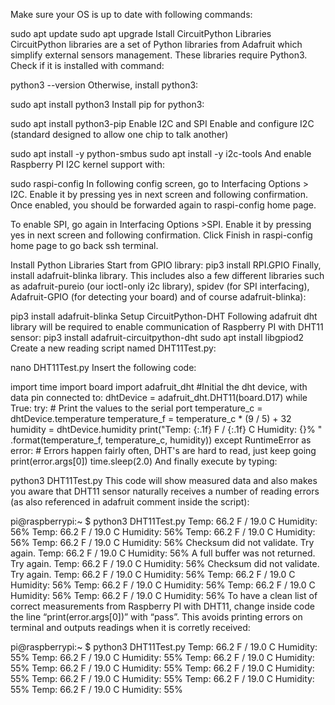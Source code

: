 Make sure your OS is up to date with following commands:

sudo apt update
sudo apt upgrade
Istall CircuitPython Libraries
CircuitPython libraries are a set of Python libraries from Adafruit which simplify external sensors management. These libraries require Python3. Check if it is installed with command:

python3 --version
Otherwise, install python3:

sudo apt install python3
Install pip for python3:

sudo apt install python3-pip
Enable I2C and SPI
Enable and configure I2C (standard designed to allow one chip to talk another)

sudo apt install -y python-smbus
sudo apt install -y i2c-tools
And enable Raspberry PI I2C kernel support with:

sudo raspi-config
In following config screen, go to Interfacing Options > I2C. Enable it by pressing yes in next screen and following confirmation. Once enabled, you should be forwarded again to raspi-config home page.

To enable SPI, go again in Interfacing Options >SPI. Enable it by pressing yes in next screen and following confirmation.
Click Finish in raspi-config home page to go back ssh terminal.

Install Python Libraries
Start from GPIO library:
pip3 install RPI.GPIO
Finally, install adafruit-blinka library. This includes also a few different libraries such as adafruit-pureio (our ioctl-only i2c library), spidev (for SPI interfacing), Adafruit-GPIO (for detecting your board) and of course adafruit-blinka):

pip3 install adafruit-blinka
Setup CircuitPython-DHT
Following adafruit dht library will be required to enable communication of Raspberry PI with DHT11 sensor:
pip3 install adafruit-circuitpython-dht
sudo apt install libgpiod2
Create a new reading script named DHT11Test.py:

nano DHT11Test.py
Insert the following code:

import time
import board
import adafruit_dht
#Initial the dht device, with data pin connected to:
dhtDevice = adafruit_dht.DHT11(board.D17)
while True:
    try:
         # Print the values to the serial port
         temperature_c = dhtDevice.temperature
         temperature_f = temperature_c * (9 / 5) + 32
         humidity = dhtDevice.humidity
         print("Temp: {:.1f} F / {:.1f} C    Humidity: {}% "
               .format(temperature_f, temperature_c, humidity))
    except RuntimeError as error:     # Errors happen fairly often, DHT's are hard to read, just keep going
         print(error.args[0])
    time.sleep(2.0)
And finally execute by typing:

 python3 DHT11Test.py
This code will show measured data and also makes you aware that DHT11 sensor naturally receives a number of reading errors (as also referenced in adafruit comment inside the script):

pi@raspberrypi:~ $ python3 DHT11Test.py
Temp: 66.2 F / 19.0 C    Humidity: 56%
Temp: 66.2 F / 19.0 C    Humidity: 56%
Temp: 66.2 F / 19.0 C    Humidity: 56%
Temp: 66.2 F / 19.0 C    Humidity: 56%
Checksum did not validate. Try again.
Temp: 66.2 F / 19.0 C    Humidity: 56%
A full buffer was not returned.  Try again.
Temp: 66.2 F / 19.0 C    Humidity: 56%
Checksum did not validate. Try again.
Temp: 66.2 F / 19.0 C    Humidity: 56%
Temp: 66.2 F / 19.0 C    Humidity: 56%
Temp: 66.2 F / 19.0 C    Humidity: 56%
Temp: 66.2 F / 19.0 C    Humidity: 56%
Temp: 66.2 F / 19.0 C    Humidity: 56%
To have a clean list of correct measurements from Raspberry PI with DHT11, change inside code the line “print(error.args[0])” with “pass”. This avoids printing errors on terminal and outputs readings when it is corretly received:

pi@raspberrypi:~ $ python3 DHT11Test.py
Temp: 66.2 F / 19.0 C    Humidity: 55%
Temp: 66.2 F / 19.0 C    Humidity: 55%
Temp: 66.2 F / 19.0 C    Humidity: 55%
Temp: 66.2 F / 19.0 C    Humidity: 55%
Temp: 66.2 F / 19.0 C    Humidity: 55%
Temp: 66.2 F / 19.0 C    Humidity: 55%
Temp: 66.2 F / 19.0 C    Humidity: 55%
Temp: 66.2 F / 19.0 C    Humidity: 55%
